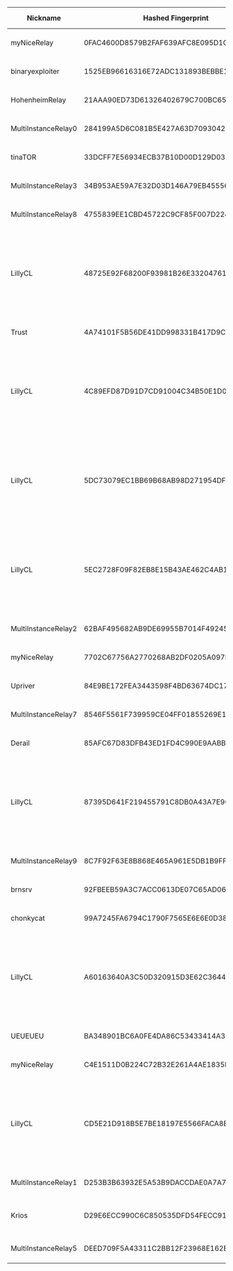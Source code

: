 | Nickname |  Hashed Fingerprint	| Or Addresses | Contact | Running | Flags | Last Seen | First Seen | Last Restarted | Advertised Bandwidth | Platform | Version | Version Status | Recommended Version | Verified hostnames | Exit policy |
|---|---|---|---|---|---|---|---|---|---|---|---|---|---|---|---|
|myNiceRelay | 0FAC4600D8579B2FAF639AFC8E095D1CB85CA13E | ["156.246.18.209:443"] | info@edgenext.com | true | Running, V2Dir, Valid | 2025-10-10 22:00:00 | 2025-10-10 07:00:00 | 2025-10-10 06:47:38 | 0 | Tor 0.4.8.18 on Linux | 0.4.8.18 | recommended | true | N/A | ["reject *:*"]|
|binaryexploiter | 1525EB96616316E72ADC131893BEBBE1FA46F97E | ["16.171.174.85:9001"] | ajithkumara545454@gmail.com | true | Running, V2Dir, Valid | 2025-10-10 22:00:00 | 2025-10-10 12:00:00 | 2025-10-10 17:31:33 | 0 | Tor 0.4.8.18 on Linux | 0.4.8.18 | recommended | true | ["ec2-16-171-174-85.eu-north-1.compute.amazonaws.com"] | ["reject *:*"]|
|HohenheimRelay | 21AAA90ED73D61326402679C700BC65C5D3EEDFD | ["103.49.61.223:9001","[2a0c:9a40:9202:fd7f:e984:a977:54c4:1096]:9001"] | hohenheimp@gmail.com | true | Running, V2Dir, Valid | 2025-10-10 22:00:00 | 2025-10-10 11:00:00 | 2025-10-10 10:49:30 | 0 | Tor 0.4.8.18 on Linux | 0.4.8.18 | recommended | true | N/A | ["reject *:*"]|
|MultiInstanceRelay0 | 284199A5D6C081B5E427A63D70930422A6AD846E | ["95.216.8.226:17000","[2a01:4f9:2a:92b::2]:17000"] | <operator@example.com> | false | Running, V2Dir, Valid | 2025-10-10 13:00:00 | 2025-10-10 13:00:00 | 2025-10-10 12:13:58 | 0 | Tor 0.4.8.10 on Linux | 0.4.8.10 | recommended | true | ["static.226.8.216.95.clients.your-server.de"] | ["reject *:*"]|
|tinaTOR | 33DCFF7E56934ECB37B10D00D129D03145802BEE | ["91.245.255.87:9001"] | jamar1992@protonmail.com | true | Running, Valid | 2025-10-10 22:00:00 | 2025-10-10 21:00:00 | 2025-10-10 20:07:51 | 0 | Tor 0.4.8.17 on Linux | 0.4.8.17 | recommended | true | N/A | ["reject *:*"]|
|MultiInstanceRelay3 | 34B953AE59A7E32D03D146A79EB45556F69947FA | ["95.216.8.226:17003","[2a01:4f9:2a:92b::2]:17003"] | <operator@example.com> | false | Running, V2Dir, Valid | 2025-10-10 13:00:00 | 2025-10-10 13:00:00 | 2025-10-10 12:15:37 | 0 | Tor 0.4.8.10 on Linux | 0.4.8.10 | recommended | true | ["static.226.8.216.95.clients.your-server.de"] | ["reject *:*"]|
|MultiInstanceRelay8 | 4755839EE1CBD45722C9CF85F007D224F8DFE711 | ["95.216.8.226:17008","[2a01:4f9:2a:92b::2]:17008"] | <operator@example.com> | false | Running, V2Dir, Valid | 2025-10-10 13:00:00 | 2025-10-10 13:00:00 | 2025-10-10 12:18:21 | 0 | Tor 0.4.8.10 on Linux | 0.4.8.10 | recommended | true | ["static.226.8.216.95.clients.your-server.de"] | ["reject *:*"]|
|LillyCL | 48725E92F68200F93981B26E33204761B72EA267 | ["152.53.210.165:9007","[2a0a:4cc0:2000:cd4c::12]:9007"] | nashepro [at] proton [dot] me | false | Exit, Running, V2Dir, Valid | 2025-10-10 21:00:00 | 2025-10-10 19:00:00 | 2025-10-10 20:36:54 | 0 | Tor 0.4.8.18 on Linux | 0.4.8.18 | recommended | true | ["us.okade.pro"] | ["reject 0.0.0.0/8:*","reject 169.254.0.0/16:*","reject 127.0.0.0/8:*","reject 192.168.0.0/16:*","reject 10.0.0.0/8:*","reject 172.16.0.0/12:*","reject 152.53.210.165:*","accept *:80","accept *:443","accept *:53","reject *:*"]|
|Trust | 4A74101F5B56DE41DD998331B417D9C625F9E9A4 | ["158.69.195.237:9001","[2607:5300:205:200::70d3]:9001"] | N/A | true | Running, V2Dir, Valid | 2025-10-10 22:00:00 | 2025-10-10 00:00:00 | 2025-10-09 23:31:22 | 0 | Tor 0.4.8.16 on Linux | 0.4.8.16 | recommended | true | ["vps-7f62f432.vps.ovh.ca"] | ["reject *:*"]|
|LillyCL | 4C89EFD87D91D7CD91004C34B50E1D06085A80F0 | ["152.53.210.165:9008","[2a0a:4cc0:2000:cd4c::12]:9008"] | nashepro [at] proton [dot] me | false | Exit, Running, V2Dir, Valid | 2025-10-10 21:00:00 | 2025-10-10 19:00:00 | 2025-10-10 20:36:56 | 0 | Tor 0.4.8.18 on Linux | 0.4.8.18 | recommended | true | ["us.okade.pro"] | ["reject 0.0.0.0/8:*","reject 169.254.0.0/16:*","reject 127.0.0.0/8:*","reject 192.168.0.0/16:*","reject 10.0.0.0/8:*","reject 172.16.0.0/12:*","reject 152.53.210.165:*","accept *:80","accept *:443","accept *:53","reject *:*"]|
|LillyCL | 5DC73079EC1BB69B68AB98D271954DF547A5D303 | ["152.53.210.165:9004","[2a0a:4cc0:2000:cd4c::12]:9004"] | nashepro [at] proton [dot] me | false | Exit, Running, V2Dir, Valid | 2025-10-10 21:00:00 | 2025-10-10 19:00:00 | 2025-10-10 20:36:53 | 0 | Tor 0.4.8.18 on Linux | 0.4.8.18 | recommended | true | ["us.okade.pro"] | ["reject 0.0.0.0/8:*","reject 169.254.0.0/16:*","reject 127.0.0.0/8:*","reject 192.168.0.0/16:*","reject 10.0.0.0/8:*","reject 172.16.0.0/12:*","reject 152.53.210.165:*","accept *:80","accept *:443","accept *:53","reject *:*"]|
|LillyCL | 5EC2728F09F82EB8E15B43AE462C4AB12D9AF933 | ["152.53.210.165:9003","[2a0a:4cc0:2000:cd4c::12]:9003"] | nashepro [at] proton [dot] me | false | Exit, Running, V2Dir, Valid | 2025-10-10 21:00:00 | 2025-10-10 19:00:00 | 2025-10-10 20:36:55 | 0 | Tor 0.4.8.18 on Linux | 0.4.8.18 | recommended | true | ["us.okade.pro"] | ["reject 0.0.0.0/8:*","reject 169.254.0.0/16:*","reject 127.0.0.0/8:*","reject 192.168.0.0/16:*","reject 10.0.0.0/8:*","reject 172.16.0.0/12:*","reject 152.53.210.165:*","accept *:80","accept *:443","accept *:53","reject *:*"]|
|MultiInstanceRelay2 | 62BAF495682AB9DE69955B7014F49245844C6C40 | ["95.216.8.226:17002","[2a01:4f9:2a:92b::2]:17002"] | <operator@example.com> | false | Running, V2Dir, Valid | 2025-10-10 13:00:00 | 2025-10-10 13:00:00 | 2025-10-10 12:15:04 | 0 | Tor 0.4.8.10 on Linux | 0.4.8.10 | recommended | true | ["static.226.8.216.95.clients.your-server.de"] | ["reject *:*"]|
|myNiceRelay | 7702C67756A2770268AB2DF0205A097E7E8F52CD | ["82.27.178.36:443"] | info@edgenext.com | true | Running, V2Dir, Valid | 2025-10-10 22:00:00 | 2025-10-10 08:00:00 | 2025-10-10 06:54:30 | 0 | Tor 0.4.8.18 on Linux | 0.4.8.18 | recommended | true | N/A | ["reject *:*"]|
|Upriver | 84E9BE172FEA3443598F4BD63674DC17494C790A | ["91.98.24.159:443","[2a01:4f8:c2c:f1a7::1]:443"] | Upriver@proton.me | true | Running, V2Dir, Valid | 2025-10-10 22:00:00 | 2025-10-10 14:00:00 | 2025-10-10 13:38:00 | 0 | Tor 0.4.8.18 on Linux | 0.4.8.18 | recommended | true | ["static.159.24.98.91.clients.your-server.de"] | ["reject *:*"]|
|MultiInstanceRelay7 | 8546F5561F739959CE04FF01855269E1E4D01593 | ["95.216.8.226:17007","[2a01:4f9:2a:92b::2]:17007"] | <operator@example.com> | false | Running, V2Dir, Valid | 2025-10-10 13:00:00 | 2025-10-10 13:00:00 | 2025-10-10 12:17:48 | 0 | Tor 0.4.8.10 on Linux | 0.4.8.10 | recommended | true | ["static.226.8.216.95.clients.your-server.de"] | ["reject *:*"]|
|Derail | 85AFC67D83DFB43ED1FD4C990E9AABB8BD8A0C68 | ["91.98.80.241:443","[2a01:4f8:c013:bf5::1]:443"] | Derail@proton.me | true | Running, V2Dir, Valid | 2025-10-10 22:00:00 | 2025-10-10 14:00:00 | 2025-10-10 13:22:42 | 0 | Tor 0.4.8.18 on Linux | 0.4.8.18 | recommended | true | ["static.241.80.98.91.clients.your-server.de"] | ["reject *:*"]|
|LillyCL | 87395D641F219455791C8DB0A43A7E90735D8AD3 | ["152.53.210.165:9002","[2a0a:4cc0:2000:cd4c::12]:9002"] | nashepro [at] proton [dot] me | false | Exit, Running, V2Dir, Valid | 2025-10-10 21:00:00 | 2025-10-10 19:00:00 | 2025-10-10 20:36:56 | 0 | Tor 0.4.8.18 on Linux | 0.4.8.18 | recommended | true | ["us.okade.pro"] | ["reject 0.0.0.0/8:*","reject 169.254.0.0/16:*","reject 127.0.0.0/8:*","reject 192.168.0.0/16:*","reject 10.0.0.0/8:*","reject 172.16.0.0/12:*","reject 152.53.210.165:*","accept *:80","accept *:443","accept *:53","reject *:*"]|
|MultiInstanceRelay9 | 8C7F92F63E8B868E465A961E5DB1B9FF313001D4 | ["95.216.8.226:17009","[2a01:4f9:2a:92b::2]:17009"] | <operator@example.com> | false | Running, V2Dir, Valid | 2025-10-10 13:00:00 | 2025-10-10 13:00:00 | 2025-10-10 12:18:54 | 0 | Tor 0.4.8.10 on Linux | 0.4.8.10 | recommended | true | ["static.226.8.216.95.clients.your-server.de"] | ["reject *:*"]|
|brnsrv | 92FBEEB59A3C7ACC0613DE07C65AD0632BD5B5BB | ["90.64.135.12:9001"] | N/A | true | Running, V2Dir, Valid | 2025-10-10 22:00:00 | 2025-10-10 12:00:00 | 2025-10-10 11:18:36 | 0 | Tor 0.4.8.19 on Linux | 0.4.8.19 | recommended | true | N/A | ["reject *:*"]|
|chonkycat | 99A7245FA6794C1790F7565E6E6E0D389AFB58DA | ["108.252.248.105:9001","[2600:1700:480:b850::45]:9001"] | Nicholas Weaver <nweaver@icsi.berkeley.edu> | true | Running, V2Dir, Valid | 2025-10-10 22:00:00 | 2025-10-10 02:00:00 | 2025-10-10 17:53:22 | 0 | Tor 0.4.8.18 on Linux | 0.4.8.18 | recommended | true | ["108-252-248-105.lightspeed.sntcca.sbcglobal.net"] | ["reject *:*"]|
|LillyCL | A60163640A3C50D320915D3E62C3644D14639EC5 | ["152.53.210.165:9006","[2a0a:4cc0:2000:cd4c::12]:9006"] | nashepro [at] proton [dot] me | true | Exit, Running, V2Dir, Valid | 2025-10-10 22:00:00 | 2025-10-10 19:00:00 | 2025-10-10 20:36:54 | 0 | Tor 0.4.8.18 on Linux | 0.4.8.18 | recommended | true | ["us.okade.pro"] | ["reject 0.0.0.0/8:*","reject 169.254.0.0/16:*","reject 127.0.0.0/8:*","reject 192.168.0.0/16:*","reject 10.0.0.0/8:*","reject 172.16.0.0/12:*","reject 152.53.210.165:*","accept *:80","accept *:443","accept *:53","reject *:*"]|
|UEUEUEU | BA348901BC6A0FE4DA86C53433414A3124934FCF | ["65.50.203.5:9001"] | N/A | false | Running, V2Dir, Valid | 2025-10-10 21:00:00 | 2025-10-10 19:00:00 | 2025-10-10 18:25:09 | 175104 | Tor 0.4.8.16 on Linux | 0.4.8.16 | recommended | true | ["slothtown.com"] | ["reject *:*"]|
|myNiceRelay | C4E1511D0B224C72B32E261A4AE1835D57B01FFF | ["83.254.129.34:443"] | tor-relay-1337@proton.me | true | Running, V2Dir, Valid | 2025-10-10 22:00:00 | 2025-10-10 19:00:00 | 2025-10-10 19:56:51 | 0 | Tor 0.4.8.18 on Linux | 0.4.8.18 | recommended | true | ["c83-254-129-34.bredband.tele2.se"] | ["reject *:*"]|
|LillyCL | CD5E21D918B5E7BE18197E5566FACA8BC4D3C3E1 | ["152.53.210.165:9005","[2a0a:4cc0:2000:cd4c::12]:9005"] | nashepro [at] proton [dot] me | false | Exit, Running, V2Dir, Valid | 2025-10-10 21:00:00 | 2025-10-10 19:00:00 | 2025-10-10 20:36:54 | 0 | Tor 0.4.8.18 on Linux | 0.4.8.18 | recommended | true | ["us.okade.pro"] | ["reject 0.0.0.0/8:*","reject 169.254.0.0/16:*","reject 127.0.0.0/8:*","reject 192.168.0.0/16:*","reject 10.0.0.0/8:*","reject 172.16.0.0/12:*","reject 152.53.210.165:*","accept *:80","accept *:443","accept *:53","reject *:*"]|
|MultiInstanceRelay1 | D253B3B63932E5A53B9DACCDAE0A7A7A2D925003 | ["95.216.8.226:17001","[2a01:4f9:2a:92b::2]:17001"] | <operator@example.com> | false | Running, V2Dir, Valid | 2025-10-10 13:00:00 | 2025-10-10 13:00:00 | 2025-10-10 12:14:31 | 0 | Tor 0.4.8.10 on Linux | 0.4.8.10 | recommended | true | ["static.226.8.216.95.clients.your-server.de"] | ["reject *:*"]|
|Krios | D29E6ECC990C6C850535DFD54FECC9149783B63F | ["78.154.187.69:443","[2001:470:71:40e::2]:443"] | Krios <kriosdezer@gmail.com> | true | Running, StaleDesc, V2Dir, Valid | 2025-10-10 22:00:00 | 2025-10-10 04:00:00 | 2025-10-10 03:46:14 | 0 | Tor 0.4.8.18 on Linux | 0.4.8.18 | recommended | true | N/A | ["reject *:*"]|
|MultiInstanceRelay5 | DEED709F5A43311C2BB12F23968E162B7FF3F556 | ["95.216.8.226:17005","[2a01:4f9:2a:92b::2]:17005"] | <operator@example.com> | false | Running, V2Dir, Valid | 2025-10-10 13:00:00 | 2025-10-10 13:00:00 | 2025-10-10 12:16:42 | 0 | Tor 0.4.8.10 on Linux | 0.4.8.10 | recommended | true | ["static.226.8.216.95.clients.your-server.de"] | ["reject *:*"]|
